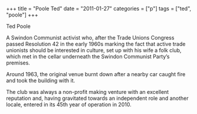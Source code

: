 +++
title = "Poole Ted"
date = "2011-01-27"
categories = ["p"]
tags = ["ted", "poole"]
+++

Ted Poole

A Swindon Communist activist who, after the Trade Unions Congress passed Resolution 42 in the early 1960s marking the fact that active trade unionists should be interested in culture, set up with his wife a folk club, which met in the cellar underneath the Swindon Communist Party’s premises.

Around 1963, the original venue burnt down after a nearby car caught fire and took the building with it.

The club was always a non-profit making venture with an excellent reputation and, having gravitated towards an independent role and another locale, entered in its 45th year of operation in 2010.
